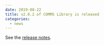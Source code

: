 ```yaml
---
date: 2019-08-22
title: v2.0.2 of COMMS Library is released
categories:
  - news
---
```

See the [release notes](https://github.com/arobenko/comms_champion/releases/tag/v2.0.2).

